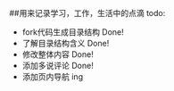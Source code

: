##用来记录学习，工作，生活中的点滴
todo:
- fork代码生成目录结构 Done!
- 了解目录结构含义 Done!
- 修改整体内容 Done!
- 添加多说评论 Done!
- 添加页内导航 ing


